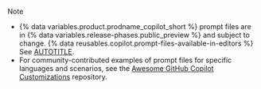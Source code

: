 > [!NOTE]
> * {% data variables.product.prodname_copilot_short %} prompt files are in {% data variables.release-phases.public_preview %} and subject to change. {% data reusables.copilot.prompt-files-available-in-editors %} See [AUTOTITLE](/copilot/concepts/prompting/response-customization?tool=vscode#about-prompt-files).
> * For community-contributed examples of prompt files for specific languages and scenarios, see the [Awesome GitHub Copilot Customizations](https://github.com/github/awesome-copilot/blob/main/README.prompts.md) repository.
